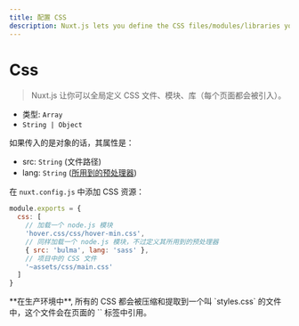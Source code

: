 ```yaml
---
title: 配置 CSS
description: Nuxt.js lets you define the CSS files/modules/libraries you want to set globally (included in every pages).
---
```


# Css

> Nuxt.js 让你可以全局定义 CSS 文件、模块、库（每个页面都会被引入）。

- 类型: `Array`
 - `String | Object`

如果传入的是对象的话，其属性是：
- src: `String` (文件路径)
- lang: `String` ([所用到的预处理器](/guide/pages#using-pre-processors))

在 `nuxt.config.js` 中添加 CSS 资源：

```js
module.exports = {
  css: [
    // 加载一个 node.js 模块
    'hover.css/css/hover-min.css',
    // 同样加载一个 node.js 模块，不过定义其所用到的预处理器
    { src: 'bulma', lang: 'sass' },
    // 项目中的 CSS 文件
    '~assets/css/main.css'
  ]
}
```

<p class="Alert">**在生产环境中**, 所有的 CSS 都会被压缩和提取到一个叫 `styles.css` 的文件中，这个文件会在页面的 `<head>` 标签中引用。</p>
